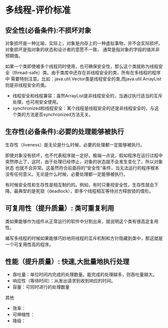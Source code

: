 # 多线程-评价标准

## 安全性(必备条件):不损坏对象

对象损坏是一种比喻，实际上，对象是内存上的一种虚拟事物，并不会实际损坏。对象损坏是指对象的状态和设计者的意愿不一致， 通常是指对象的字段的值并非预期值。

如果一个类即使被多个线程同时使用，也可确保安全性，那么这个类就称为线程安全（thread-safe）类。由于类库中还存在非线程安全的类，所有在多线程的程序中
需要特别注意。比如：java.util.Vector类是线程安全的类,而java.util.ArrayList则是非线程安全的类。

- 线程安全和线程兼容：虽然ArrayList是非线程安全的，当通过执行适当的互斥处理，也可用安全使用。
- synchronized和线程安全：某个线程是线程安全的还是非线程安全的，与这个类的方法是否synchronized方法无关。

## 生存性(必备条件):必要的处理能够被执行

生存性（liveness）是无论是什么时候，必要的处理都一定能够被执行。

即使对象没有损坏，也不代表程序就一定好。极端一点说，假如程序在运行过程中突然停止了，这时，由于处理已经停止，对象的状态就不会发生变化了，所以对象状态
也就不会异常。这虽然符合前面将的“安全性”条件，当无法运行的程序根本没有任何意义。无论是什么时候，必要处理都一定能够被执行。

有时候安全性和生存性是相互制约的。例如，有时只重视安全性，生存性就会下降。最典型的是死锁（deadlock），即多个线程相互等待对方释放锁的情形。

## 可复用性（提升质量）: 类可重复利用

类如果能够作为组件从正常运行的软件中分割出来，就说明这个类有很高定复用性。

编写多线程的时候如果能够巧妙地将线程的互斥机制和方针隐藏到类中，那这就是一个可复用性高的程序。

## 性能（提升质量）: 快速,大批量地执行处理

- 吞吐量：单位时间内完成的处理数量。能完成的处理越多，则吞吐量越大。
- 响应性（等待时间）：从发出请求到收到响应的时间。
- 容量：可同时进行的处理数量

其他

- 效率：
- 可伸缩性：
- 降级：










